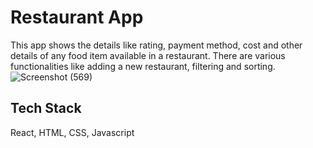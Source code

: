# Restaurant App

This app shows the details like rating, payment method, cost and other details of any food item available in a restaurant. There are various functionalities like adding a new restaurant, filtering and sorting.
![Screenshot (569)](https://user-images.githubusercontent.com/86410700/137942459-21c0a500-e87e-4218-b59f-d5d94ce3829f.png)



## Tech Stack

React, HTML, CSS, Javascript
